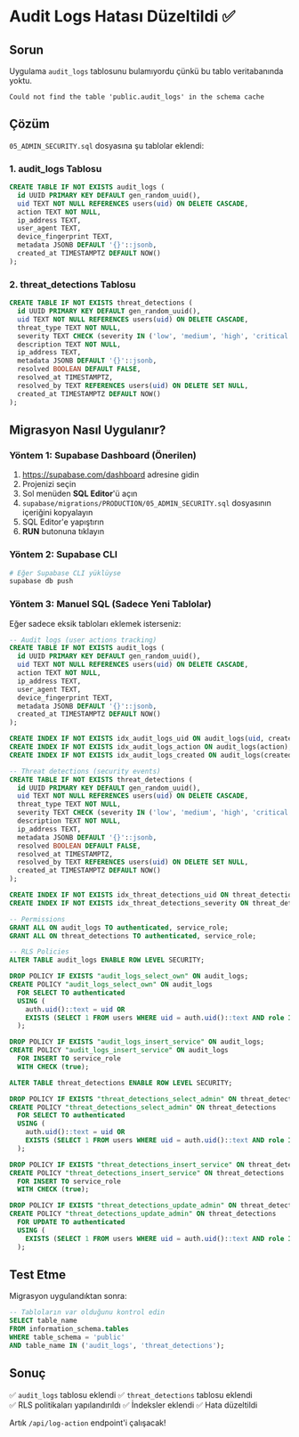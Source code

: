 # Audit Logs Hatası Düzeltildi ✅

## Sorun
Uygulama `audit_logs` tablosunu bulamıyordu çünkü bu tablo veritabanında yoktu.

```
Could not find the table 'public.audit_logs' in the schema cache
```

## Çözüm
`05_ADMIN_SECURITY.sql` dosyasına şu tablolar eklendi:

### 1. audit_logs Tablosu
```sql
CREATE TABLE IF NOT EXISTS audit_logs (
  id UUID PRIMARY KEY DEFAULT gen_random_uuid(),
  uid TEXT NOT NULL REFERENCES users(uid) ON DELETE CASCADE,
  action TEXT NOT NULL,
  ip_address TEXT,
  user_agent TEXT,
  device_fingerprint TEXT,
  metadata JSONB DEFAULT '{}'::jsonb,
  created_at TIMESTAMPTZ DEFAULT NOW()
);
```

### 2. threat_detections Tablosu
```sql
CREATE TABLE IF NOT EXISTS threat_detections (
  id UUID PRIMARY KEY DEFAULT gen_random_uuid(),
  uid TEXT NOT NULL REFERENCES users(uid) ON DELETE CASCADE,
  threat_type TEXT NOT NULL,
  severity TEXT CHECK (severity IN ('low', 'medium', 'high', 'critical')),
  description TEXT NOT NULL,
  ip_address TEXT,
  metadata JSONB DEFAULT '{}'::jsonb,
  resolved BOOLEAN DEFAULT FALSE,
  resolved_at TIMESTAMPTZ,
  resolved_by TEXT REFERENCES users(uid) ON DELETE SET NULL,
  created_at TIMESTAMPTZ DEFAULT NOW()
);
```

## Migrasyon Nasıl Uygulanır?

### Yöntem 1: Supabase Dashboard (Önerilen)
1. https://supabase.com/dashboard adresine gidin
2. Projenizi seçin
3. Sol menüden **SQL Editor**'ü açın
4. `supabase/migrations/PRODUCTION/05_ADMIN_SECURITY.sql` dosyasının içeriğini kopyalayın
5. SQL Editor'e yapıştırın
6. **RUN** butonuna tıklayın

### Yöntem 2: Supabase CLI
```bash
# Eğer Supabase CLI yüklüyse
supabase db push
```

### Yöntem 3: Manuel SQL (Sadece Yeni Tablolar)
Eğer sadece eksik tabloları eklemek isterseniz:

```sql
-- Audit logs (user actions tracking)
CREATE TABLE IF NOT EXISTS audit_logs (
  id UUID PRIMARY KEY DEFAULT gen_random_uuid(),
  uid TEXT NOT NULL REFERENCES users(uid) ON DELETE CASCADE,
  action TEXT NOT NULL,
  ip_address TEXT,
  user_agent TEXT,
  device_fingerprint TEXT,
  metadata JSONB DEFAULT '{}'::jsonb,
  created_at TIMESTAMPTZ DEFAULT NOW()
);

CREATE INDEX IF NOT EXISTS idx_audit_logs_uid ON audit_logs(uid, created_at DESC);
CREATE INDEX IF NOT EXISTS idx_audit_logs_action ON audit_logs(action);
CREATE INDEX IF NOT EXISTS idx_audit_logs_created ON audit_logs(created_at DESC);

-- Threat detections (security events)
CREATE TABLE IF NOT EXISTS threat_detections (
  id UUID PRIMARY KEY DEFAULT gen_random_uuid(),
  uid TEXT NOT NULL REFERENCES users(uid) ON DELETE CASCADE,
  threat_type TEXT NOT NULL,
  severity TEXT CHECK (severity IN ('low', 'medium', 'high', 'critical')),
  description TEXT NOT NULL,
  ip_address TEXT,
  metadata JSONB DEFAULT '{}'::jsonb,
  resolved BOOLEAN DEFAULT FALSE,
  resolved_at TIMESTAMPTZ,
  resolved_by TEXT REFERENCES users(uid) ON DELETE SET NULL,
  created_at TIMESTAMPTZ DEFAULT NOW()
);

CREATE INDEX IF NOT EXISTS idx_threat_detections_uid ON threat_detections(uid, resolved);
CREATE INDEX IF NOT EXISTS idx_threat_detections_severity ON threat_detections(severity, resolved);

-- Permissions
GRANT ALL ON audit_logs TO authenticated, service_role;
GRANT ALL ON threat_detections TO authenticated, service_role;

-- RLS Policies
ALTER TABLE audit_logs ENABLE ROW LEVEL SECURITY;

DROP POLICY IF EXISTS "audit_logs_select_own" ON audit_logs;
CREATE POLICY "audit_logs_select_own" ON audit_logs
  FOR SELECT TO authenticated
  USING (
    auth.uid()::text = uid OR
    EXISTS (SELECT 1 FROM users WHERE uid = auth.uid()::text AND role IN ('admin', 'management'))
  );

DROP POLICY IF EXISTS "audit_logs_insert_service" ON audit_logs;
CREATE POLICY "audit_logs_insert_service" ON audit_logs
  FOR INSERT TO service_role
  WITH CHECK (true);

ALTER TABLE threat_detections ENABLE ROW LEVEL SECURITY;

DROP POLICY IF EXISTS "threat_detections_select_admin" ON threat_detections;
CREATE POLICY "threat_detections_select_admin" ON threat_detections
  FOR SELECT TO authenticated
  USING (
    auth.uid()::text = uid OR
    EXISTS (SELECT 1 FROM users WHERE uid = auth.uid()::text AND role IN ('admin', 'management'))
  );

DROP POLICY IF EXISTS "threat_detections_insert_service" ON threat_detections;
CREATE POLICY "threat_detections_insert_service" ON threat_detections
  FOR INSERT TO service_role
  WITH CHECK (true);

DROP POLICY IF EXISTS "threat_detections_update_admin" ON threat_detections;
CREATE POLICY "threat_detections_update_admin" ON threat_detections
  FOR UPDATE TO authenticated
  USING (
    EXISTS (SELECT 1 FROM users WHERE uid = auth.uid()::text AND role IN ('admin', 'management'))
  );
```

## Test Etme
Migrasyon uygulandıktan sonra:

```sql
-- Tabloların var olduğunu kontrol edin
SELECT table_name 
FROM information_schema.tables 
WHERE table_schema = 'public' 
AND table_name IN ('audit_logs', 'threat_detections');
```

## Sonuç
✅ `audit_logs` tablosu eklendi
✅ `threat_detections` tablosu eklendi  
✅ RLS politikaları yapılandırıldı
✅ İndeksler eklendi
✅ Hata düzeltildi

Artık `/api/log-action` endpoint'i çalışacak!






